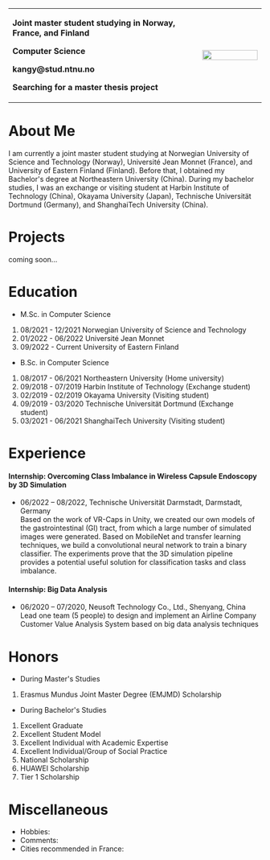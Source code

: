<head>
<link rel="shortcut icon" type="image/x-icon" href="/favicon.ico?">
</head>


<table border="0">
  <tr>
    <td width="75%">
      <!--<h1>Kang</h1>-->
      <p><b>Joint master student studying in Norway, France, and Finland</b></p>
      <p><b>Computer Science</b></p>
      <p><b>kangy@stud.ntnu.no</b></p>
      <p><b>Searching for a master thesis project</b></p>
    </td>
    <td width="25%">
      <img src="/photoKY.jpg" width="100%">
    </td>
  </tr>
</table>

# About Me
I am currently a joint master student studying at Norwegian University of Science and Technology (Norway), Université Jean Monnet (France), and University of Eastern Finland (Finland). Before that, I obtained my Bachelor's degree at Northeastern University (China). During my bachelor studies, I was an exchange or visiting student at Harbin Institute of Technology (China), Okayama University (Japan), Technische Universität Dortmund (Germany), and ShanghaiTech University (China).

# Projects
coming soon...

# Education
*  M.Sc. in Computer Science
1. 08/2021 - 12/2021 Norwegian University of Science and Technology
2. 01/2022 - 06/2022 Université Jean Monnet
3. 09/2022 - Current University of Eastern Finland
*  B.Sc. in Computer Science
1. 08/2017 - 06/2021 Northeastern University (Home university)
2. 09/2018 - 07/2019 Harbin Institute of Technology (Exchange student)
3. 02/2019 - 02/2019 Okayama University (Visiting student)
4. 09/2019 - 03/2020 Technische Universität Dortmund (Exchange student)
5. 03/2021 - 06/2021 ShanghaiTech University (Visiting student)

# Experience
#### Internship: Overcoming Class Imbalance in Wireless Capsule Endoscopy by 3D Simulation   
*  06/2022 – 08/2022, Technische Universität Darmstadt, Darmstadt, Germany  
Based on the work of VR-Caps in Unity, we created our own models of the gastrointestinal (GI) tract, from which a large number of simulated images were generated. Based on MobileNet and transfer learning techniques, we build a convolutional neural network to train a binary classifier. The experiments prove that the 3D simulation pipeline provides a potential useful solution for classification tasks and class imbalance.  

#### Internship: Big Data Analysis   
*  06/2020 – 07/2020, Neusoft Technology Co., Ltd., Shenyang, China  
Lead one team (5 people) to design and implement an Airline Company Customer Value Analysis System based on big data analysis techniques  

# Honors
*  During Master's Studies  
1. Erasmus Mundus Joint Master Degree (EMJMD) Scholarship
*  During Bachelor's Studies  
1. Excellent Graduate   
2. Excellent Student Model   
3. Excellent Individual with Academic Expertise  
4. Excellent Individual/Group of Social Practice  
5. National Scholarship  
6. HUAWEI Scholarship  
7. Tier 1 Scholarship

# Miscellaneous
*   Hobbies:  
*   Comments:  
*   Cities recommended in France:  




